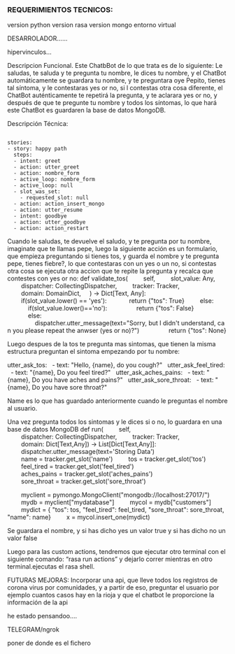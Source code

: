 ### REQUERIMIENTOS TECNICOS:
version python
version rasa 
version mongo 
entorno virtual



DESARROLADOR......



hipervinculos...










Descripcion Funcional.
Este ChatbBot de lo que trata es de lo siguiente: Le saludas, te saluda y te pregunta tu nombre, le dices tu nombre, y el ChatBot automáticamente se guardara tu nombre, y te preguntara oye Pepito, tienes tal síntoma, y le contestaras yes or no, si l contestas otra cosa diferente, el ChatBot auténticamente te repetirá la pregunta, y te aclarara yes or no, y después de que te pregunte tu nombre y todos los síntomas, lo que hará este ChatBot es guardaren la base de datos MongoDB.

Descripción Técnica:
``` version: "2.0"

stories:
- story: happy path
  steps:
  - intent: greet
  - action: utter_greet
  - action: nombre_form
  - active_loop: nombre_form
  - active_loop: null
  - slot_was_set:
    - requested_slot: null
  - action: action_insert_mongo
  - action: utter_resume
  - intent: goodbye
  - action: utter_goodbye
  - action: action_restart 
```

Cuando le saludas, te devuelve el saludo, y te pregunta por tu nombre, imaginate que te llamas pepe, luego la siguiente acción es un formulario, que empieza preguntando si tienes tos, y guarda el nombre y te pregunta pepe, tienes fiebre?, lo que contestaras con un yes o un no, si contestas otra cosa se ejecuta otra accion que te repite la pregunta y recalca que contestes con yes or no:
def validate_tos(
        self,
        slot_value: Any,
        dispatcher: CollectingDispatcher,
        tracker: Tracker,
        domain: DomainDict,
    ) -> Dict[Text, Any]:
        if(slot_value.lower() == 'yes'):
            return {"tos": True}
        else: 
            if(slot_value.lower()=='no'):
                return {"tos": False}
            else:
                dispatcher.utter_message(text="Sorry, but I didn't understand, can you please repeat the anwser (yes or no)?")
                return {"tos": None}






Luego despues de la tos te pregunta mas sintomas, que tienen la misma estructura preguntan el sintoma empezando por tu nombre:

utter_ask_tos:
  - text: "Hello, {name}, do you cough?"
  utter_ask_feel_tired:
  - text: "{name}, Do you feel tired?"
  utter_ask_aches_pains:
  - text: "{name}, Do you have aches and pains?"
  utter_ask_sore_throat:
  - text: "{name}, Do you have sore throat?"

 Name es lo que has guardado anteriormente cuando le preguntas el nombre al usuario. 

Una vez pregunta todos los sintomas y le dices si o no, lo guardara en una base de datos MongoDB 
def run(
        self,
        dispatcher: CollectingDispatcher,
        tracker: Tracker,
        domain: Dict[Text,Any]) -> List[Dict[Text,Any]]:
        
        dispatcher.utter_message(text='Storing Data')
        name = tracker.get_slot('name')
        tos = tracker.get_slot('tos')
        feel_tired = tracker.get_slot('feel_tired')
        aches_pains = tracker.get_slot('aches_pains')
        sore_throat = tracker.get_slot('sore_throat')

        myclient = pymongo.MongoClient("mongodb://localhost:27017/")
        mydb = myclient["mydatabase"]
        mycol = mydb["customers"]
        mydict = { "tos": tos, "feel_tired": feel_tired, "sore_throat": sore_throat, "name": name}
        x = mycol.insert_one(mydict)

Se guardara el nombre, y si has dicho yes un valor true y si has dicho no un valor false

Luego para las custom actions, tendremos que ejecutar otro terminal con el siguiente comando:
“rasa run actions” y dejarlo correr mientras en otro terminal.ejecutas el rasa shell.

FUTURAS MEJORAS:
Incorporar una api, que lleve todos los registros de corona virus por comunidades, y a partir de eso, preguntar el usuario por ejemplo cuantos casos hay en la rioja y que el chatbot le proporcione la información de la api

he estado pensandoo....

TELEGRAM/ngrok

poner de donde es el fichero